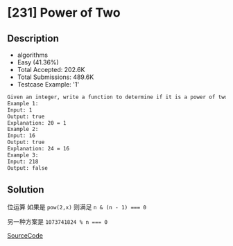 # [231] Power of Two

## Description

* algorithms
* Easy (41.36%)
* Total Accepted:    202.6K
* Total Submissions: 489.6K
* Testcase Example:  '1'

```md
Given an integer, write a function to determine if it is a power of two.
Example 1:
Input: 1
Output: true
Explanation: 20 = 1
Example 2:
Input: 16
Output: true
Explanation: 24 = 16
Example 3:
Input: 218
Output: false

```

## Solution

位运算 如果是 `pow(2,x)` 则满足 `n & (n - 1) === 0`

另一种方案是 `1073741824 % n === 0`

[SourceCode](./solution.js)